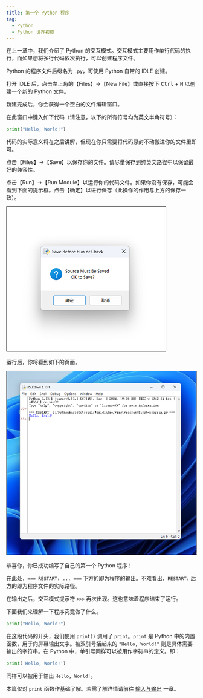 ```yaml
---
title: 第一个 Python 程序
tag: 
  - Python
  - Python 世界初窥
---
```


在上一章中，我们介绍了 Python 的交互模式。交互模式主要用作单行代码的执行，而如果想将多行代码依次执行，可以创建程序文件。

Python 的程序文件后缀名为 `.py`，可使用 Python 自带的 IDLE 创建。

打开 IDLE 后，点击左上角的【Files】→【New File】或直接按下 <kbd>Ctrl</kbd> + <kbd>N</kbd> 以创建一个新的 Python 文件。

新建完成后，你会获得一个空白的文件编辑窗口。

在此窗口中键入如下代码（请注意，以下的所有符号均为英文半角符号）：

```python
print("Hello, World!")
```

代码的实际意义将在之后讲解，但现在你只需要将代码原封不动搬进你的文件里即可。

点击【Files】→【Save】以保存你的文件。请尽量保存到纯英文路径中以保留最好的兼容性。

点击【Run】→【Run Module】以运行你的代码文件。如果你没有保存，可能会看到下面的提示框。点击【确定】以进行保存（此操作的作用与上方的保存一致）。

![保存提醒](image/first-program/save-dialog.png)

运行后，你将看到如下的页面。

![运行结果](image/first-program/program-output.png)

恭喜你，你已成功编写了自己的第一个 Python 程序！

在此处，`=== RESTART: ... ===` 下方的即为程序的输出。不难看出，`RESTART:` 后方的即为程序文件的实际路径。

在输出之后，交互模式提示符 `>>>` 再次出现。这也意味着程序结束了运行。

下面我们来理解一下程序究竟做了什么。

```python
print("Hello, World!")
```

在这段代码的开头，我们使用 `print()` 调用了 `print`。`print` 是 Python 中的内置函数，用于向屏幕输出文字。被双引号括起来的 `"Hello, World!"` 则是具体需要输出的字符串。在 Python 中，单引号同样可以被用作字符串的定义。即：

```python
print('Hello, World!')
```

同样可以被用于输出 `Hello, World!`。

本篇仅对 `print` 函数作基础了解。若需了解详情请前往 [输入与输出](/docs/python-basic-blocks/input-output.md) 一章。